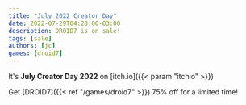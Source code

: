 ```yaml
---
title: "July 2022 Creator Day"
date: 2022-07-29T04:28:00-03:00
description: DROID7 is on sale!
tags: [sale]
authors: [jc]
games: [droid7]
---
```


It's **July Creator Day 2022** on [itch.io]({{< param "itchio" >}})

Get [DROID7]({{< ref "/games/droid7" >}}) 75% off for a limited time!
